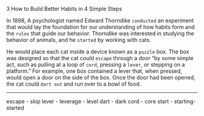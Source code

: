 3
How to Build Better Habits in 4 Simple Steps

In 1898, A psychologist named Edward Thorndike `conducted` an
experiment that would lay the foundation for our understanding of
how habits form and the `rules` that guide our behavior. Thorndike was
interested in studying the behavior of animals, and he `started` by
working with cats.

He would place each cat inside a device known as a `puzzle` box. The
box was designed so that the cat could `escape` through a door “by some
simple act, such as pulling at a loop of `cord`, pressing a `lever`, or
stepping on a platform.” For example, one box contained a lever that,
when pressed, would open a door on the side of the box. Once the door
had been opened, the cat could `dart out` and run over to a bowl of food.

---
escape - skip
lever - leverage - level
dart - dark
cord - core
start - starting- started

